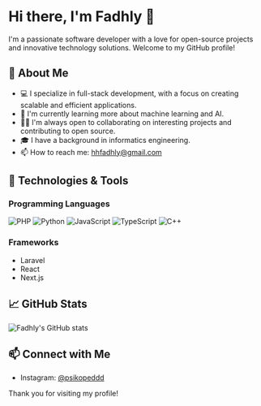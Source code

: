 # Hi there, I'm Fadhly 👋

I'm a passionate software developer with a love for open-source projects and innovative technology solutions. Welcome to my GitHub profile!

## 🚀 About Me
- 💻 I specialize in full-stack development, with a focus on creating scalable and efficient applications.
- 🌱 I'm currently learning more about machine learning and AI.
- 👨‍💻 I'm always open to collaborating on interesting projects and contributing to open source.
- 🎓 I have a background in informatics engineering.
- 📫 How to reach me: hhfadhly@gmail.com

## 🔧 Technologies & Tools
### Programming Languages

![PHP](https://img.shields.io/badge/PHP-777BB4?style=for-the-badge&logo=php&logoColor=white)
![Python](https://img.shields.io/badge/Python-3776AB?style=for-the-badge&logo=python&logoColor=white)
![JavaScript](https://img.shields.io/badge/JavaScript-F7DF1E?style=for-the-badge&logo=javascript&logoColor=black)
![TypeScript](https://img.shields.io/badge/TypeScript-3178C6?style=for-the-badge&logo=typescript&logoColor=white)
![C++](https://img.shields.io/badge/C++-00599C?style=for-the-badge&logo=c%2B%2B&logoColor=white)

### Frameworks

- Laravel
- React
- Next.js


## 📈 GitHub Stats
![Fadhly's GitHub stats](https://github-readme-stats.vercel.app/api?username=fadhly-git&show_icons=true&theme=radical)


## 📫 Connect with Me
- Instagram: [@psikopeddd](https://www.instagram.com/psikopedd/)

Thank you for visiting my profile!
